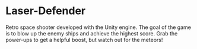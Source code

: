 # Laser-Defender
Retro space shooter developed with the Unity engine. The goal of the game is to blow up the enemy ships and achieve the highest score. Grab the power-ups to get a helpful boost, but watch out for the meteors!
